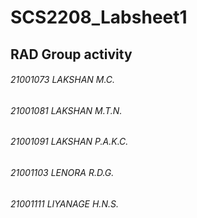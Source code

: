 # SCS2208_Labsheet1
## RAD Group activity
###### 21001073 LAKSHAN M.C.
###### 21001081 LAKSHAN M.T.N.
###### 21001091 LAKSHAN P.A.K.C.
###### 21001103 LENORA R.D.G.
###### 21001111 LIYANAGE H.N.S.
